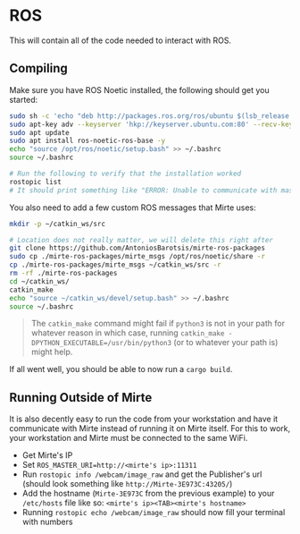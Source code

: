 # ROS

This will contain all of the code needed to interact with ROS.

## Compiling

Make sure you have ROS Noetic installed, the following should get you started:

```sh
sudo sh -c 'echo "deb http://packages.ros.org/ros/ubuntu $(lsb_release -sc) main" > /etc/apt/sources.list.d/ros-latest.list'
sudo apt-key adv --keyserver 'hkp://keyserver.ubuntu.com:80' --recv-key C1CF6E31E6BADE8868B172B4F42ED6FBAB17C654
sudo apt update
sudo apt install ros-noetic-ros-base -y
echo "source /opt/ros/noetic/setup.bash" >> ~/.bashrc
source ~/.bashrc

# Run the following to verify that the installation worked
rostopic list
# It should print something like "ERROR: Unable to communicate with master!"
```

You also need to add a few custom ROS messages that Mirte uses:

```sh
mkdir -p ~/catkin_ws/src

# Location does not really matter, we will delete this right after
git clone https://github.com/AntoniosBarotsis/mirte-ros-packages
sudo cp ./mirte-ros-packages/mirte_msgs /opt/ros/noetic/share -r
cp ./mirte-ros-packages/mirte_msgs ~/catkin_ws/src -r
rm -rf ./mirte-ros-packages
cd ~/catkin_ws/
catkin_make
echo "source ~/catkin_ws/devel/setup.bash" >> ~/.bashrc
source ~/.bashrc
```

> The `catkin_make` command might fail if `python3` is not in your path for whatever reason in which 
> case, running `catkin_make -DPYTHON_EXECUTABLE=/usr/bin/python3` (or to whatever your path is)
> might help.

If all went well, you should be able to now run a `cargo build`.

## Running Outside of Mirte

It is also decently easy to run the code from your workstation and have it communicate with Mirte
instead of running it on Mirte itself. For this to work, your workstation and Mirte must be
connected to the same WiFi.

- Get Mirte's IP
- Set `ROS_MASTER_URI=http://<mirte's ip>:11311`
- Run `rostopic info /webcam/image_raw` and get the Publisher's url (should look something like
  `http://Mirte-3E973C:43205/`)
- Add the hostname (`Mirte-3E973C` from the previous example) to your `/etc/hosts` file like so:
  `<mirte's ip><TAB><mirte's hostname>`
- Running `rostopic echo /webcam/image_raw` should now fill your terminal with numbers
